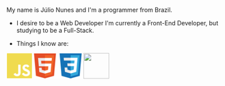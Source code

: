 My name is Júlio Nunes and I'm a programmer from Brazil.

- I desire to be a Web Developer I'm currently a Front-End Developer, but studying to be a Full-Stack.

- Things I know are:

<img src="https://raw.githubusercontent.com/devicons/devicon/master/icons/javascript/javascript-plain.svg" height="60" width="60" ><img src="https://raw.githubusercontent.com/devicons/devicon/master/icons/html5/html5-original.svg" height="60" width="60" ><img src="https://raw.githubusercontent.com/devicons/devicon/master/icons/css3/css3-original.svg" height="60" width="60" ><img src="https://camo.githubusercontent.com/27d0b117da00485c56d69aef0fa310a3f8a07abecc8aa15fa38c8b78526c60ac/68747470733a2f2f63646e2e6a7364656c6976722e6e65742f67682f64657669636f6e732f64657669636f6e2f69636f6e732f72656163742f72656163742d6f726967696e616c2e737667" height="60" width="60" >



